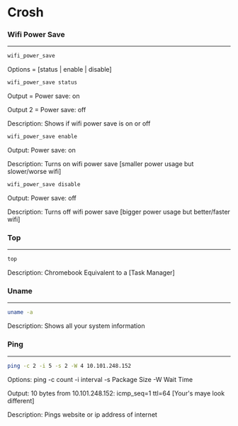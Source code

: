 # Crosh
### Wifi Power Save
---------------
```bash
wifi_power_save
```
 Options =  [status | enable | disable]

```bash 
wifi_power_save status
```
 Output = Power save: on
 
 Output 2 = Power save: off
 
 Description: Shows if wifi power save is on or off

```bash 
wifi_power_save enable
```
 Output: Power save: on
 
 Description: Turns on wifi power save [smaller power usage but slower/worse wifi]

```bash 
wifi_power_save disable
```
 Output: Power save: off
 
 Description: Turns off wifi power save [bigger power usage but better/faster wifi]

### Top
---------------
```bash
top
```
Description: Chromebook Equivalent to a [Task Manager]

### Uname
---------------
```bash
uname -a
```
Description: Shows all your system information

### Ping
---------------
```bash
ping -c 2 -i 5 -s 2 -W 4 10.101.248.152
```

Options: ping -c count  -i interval -s Package Size -W Wait Time

Output: 10 bytes from 10.101.248.152: icmp_seq=1 ttl=64 [Your's maye look different]

Description: Pings website or ip address of internet


